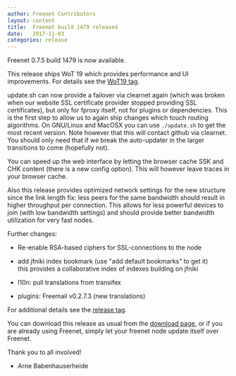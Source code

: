 ```yaml
---
author: Freenet Contributors
layout: content
title:  Freenet build 1479 released
date:   2017-11-03
categories: release
---
```

Freenet 0.7.5 build 1479 is now available.

This release ships WoT 19 which provides 
performance and UI improvements. For details
see the [WoT19 tag][].

update.sh can now provide a failover via clearnet again
(which was broken when our website SSL certificate
provider stopped providing SSL certificates),
but only for fproxy itself, not for plugins or 
dependencies. This is the first step to allow us 
to again ship changes which touch routing algorithms.
On GNU/Linux and MacOSX you can use `./update.sh`
to get the most recent version. Note however that
this will contact github via clearnet. You should
only need that if we break the auto-updater in the
larger transitions to come (hopefully not).

You can speed up the web interface by letting the browser 
cache SSK and CHK content (there is a new config option). 
This will however leave traces in your browser cache.

Also this release provides optimized network settings for the new structure
since the link length fix: less peers for the same bandwidth should
result in higher throughput per connection. This allows for less
powerful devices to join (with low bandwidth settings) and should
provide better bandwidth utilization for very fast nodes.

Further changes:

- Re-enable RSA-based ciphers for SSL-connections to the node

- add jfniki index bookmark (use "add default bookmarks" to get it)  
  this provides a collaborative index of indexes building on jfniki

- l10n: pull translations from transifex
- plugins: Freemail v0.2.7.3 (new translations)

For additional details see the [release tag][releasetag1479].

You can download this release as usual from the [download page][],
or if you are already using Freenet, simply let your freenet node
update itself over Freenet.

Thank you to all involved!

- Arne Babenhauserheide

[releasetag1479]: https://github.com/hyphanet/fred/releases/tag/build01479
[WoT19 tag]: https://github.com/hyphanet/plugin-WebOfTrust/releases/tag/build0019
[download page]: pages/download.html
